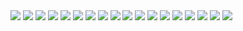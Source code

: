 <img src="https://i.ibb.co/64k8rK5/jujutsu-kaisen-203-1.jpg">
<img src="https://i.ibb.co/DWd3x9r/jujutsu-kaisen-203-2.jpg">
<img src="https://i.ibb.co/2FR6SrJ/jujutsu-kaisen-203-3.jpg">
<img src="https://i.ibb.co/KDjW7mF/jujutsu-kaisen-203-4.jpg">
<img src="https://i.ibb.co/1TZ7KB2/jujutsu-kaisen-203-5.jpg">
<img src="https://i.ibb.co/gDj6Yyw/jujutsu-kaisen-203-6.jpg">
<img src="https://i.ibb.co/0n4P8dM/jujutsu-kaisen-203-7.jpg">
<img src="https://i.ibb.co/4Fy0tpz/jujutsu-kaisen-203-8.jpg">
<img src="https://i.ibb.co/RyZMvMF/jujutsu-kaisen-203-9.jpg">
<img src="https://i.ibb.co/HzL34sp/jujutsu-kaisen-203-10.jpg">
<img src="https://i.ibb.co/Gpj4rhj/jujutsu-kaisen-203-11.jpg">
<img src="https://i.ibb.co/PZBFn5k/jujutsu-kaisen-203-12.jpg">
<img src="https://i.ibb.co/ThGrB97/jujutsu-kaisen-203-13.jpg">
<img src="https://i.ibb.co/vmsFFRj/jujutsu-kaisen-203-14.jpg">
<img src="https://i.ibb.co/3yjMVZ0/jujutsu-kaisen-203-15.jpg">
<img src="https://i.ibb.co/ZGDhy4M/jujutsu-kaisen-203-16.jpg">
<img src="https://i.ibb.co/q1M7Qyd/jujutsu-kaisen-203-17.jpg">
<img src="https://i.ibb.co/TMHgypx/jujutsu-kaisen-203-18.jpg">
